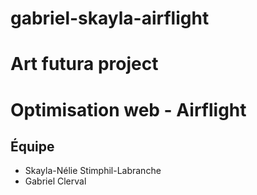 # gabriel-skayla-airflight
# Art futura project
# Optimisation web - Airflight
## Équipe
* Skayla-Nélie Stimphil-Labranche
* Gabriel Clerval
